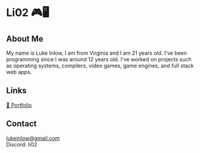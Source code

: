 # Li02 🎮🖥️

## About Me
My name is Luke Inlow, I am from Virginia and I am 21 years old. I've been programming since I was around 12 years old. I've worked on projects such as operating systems, compilers, video games, game engines, and full stack web apps.

## Links
[📝 Portfolio](https://lii02.github.io/portfolio/)

## Contact
[lukeinlow@gmail.com](mailto:lukeinlow@gmail.com) \
Discord: li02

<!--
**Lii02/Lii02** is a ✨ _special_ ✨ repository because its `README.md` (this file) appears on your GitHub profile.

Here are some ideas to get you started:

- 🔭 I’m currently working on ...
- 🌱 I’m currently learning ...
- 👯 I’m looking to collaborate on ...
- 🤔 I’m looking for help with ...
- 💬 Ask me about ...
- 📫 How to reach me: ...
- 😄 Pronouns: ...
- ⚡ Fun fact: ...
-->
